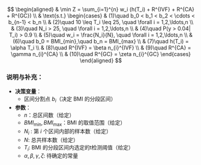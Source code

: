 
$$
\begin{aligned}
& \min Z = \sum_{i=1}^{n} w_i (h(T_i) + R^{IVF} + R^{CA} +  R^{GC}) \\
& \text{s.t.} 
\begin{cases} 
& (1)\quad b_0 < b_1 < b_2 < \cdots < b_{n-1} < b_n \\
& (2)\quad 10 \leq T_i \leq 25, \quad \forall i = 1,2,\ldots,n \\
& (3)\quad N_i > 25, \quad \forall i = 1,2,\ldots,n \\
& (4)\quad P(y > 0.04| T_i) > 0.9 \\
& (5)\quad w_i = \frac{N_i}{N}, \quad \forall i = 1,2,\ldots,n \\
& (6)\quad b_0 = BMI_{min},\quad b_n = BMI_{max} \\
& (7)\quad h(T_i) =  \alpha T_i \\
& (8)\quad R^{IVF} = \beta n_{i}^{IVF} \\
& (9)\quad R^{CA} = \gamma n_{i}^{CA} \\
& (10)\quad R^{GC} = \zeta n_{i}^{GC}
\end{cases}
\end{aligned}
$$

### 说明与补充：

- **决策变量**：  
  - 区间分割点 $b_i$（决定 BMI 的分段区间）  
- **参数**：  
  - $n$：总区间数（给定）  
  - $BMI_{\min},BMI_{\max}$：BMI 的取值范围（给定）
  - $N_i$ : 第 $i$ 个区间内部的样本数（给定）
  - $N$:  总共样本数（给定）
  - $T_i$: BMI 的分段区间内选定的t检测阈值（给定） 
  - $\alpha, \beta, \gamma, \zeta$: 待确定的常量

